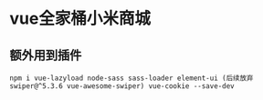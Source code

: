 # vue全家桶小米商城

## 额外用到插件
```
npm i vue-lazyload node-sass sass-loader element-ui (后续放弃swiper@^5.3.6 vue-awesome-swiper) vue-cookie --save-dev
```